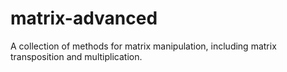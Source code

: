 # matrix-advanced
A collection of methods for matrix manipulation, including matrix transposition and multiplication.
    
                                                                   
